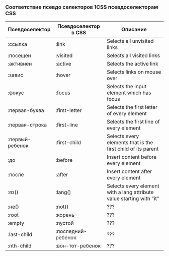 ### Соответствие псевдо селекторов 1CSS псевдоселекторам CSS
Псевдоселектор | Псевдоселектор в CSS | Описание
--- | --- | ---
:ссылка | :link | Selects all unvisited links
:посещен | :visited | Selects all visited links
:активнен | :active | Selects the active link
:завис | :hover | Selects links on mouse over
:фокус | :focus | Selects the input element which has focus
:первая-буква | :first-letter | Selects the first letter of every element
:первая-строка | :first-line | Selects the first line of every element
:первый-ребенок | :first-child | Selects every elements that is the first child of its parent
:до | :before | Insert content before every element
:после | :after | Insert content after every element
:яз() | :lang() | Selects every element with a lang attribute value starting with "it"
:не() | :not() | ???
:root | :корень | ???
:empty | :пустой  | ???
:last-child | :последний-ребенок | ???
:nth-child | :вон-тот-ребенок | ???
